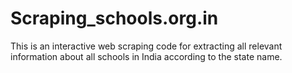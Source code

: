 # Scraping_schools.org.in

This is an interactive web scraping code for extracting all relevant information 
about all schools in India according to the state name.

